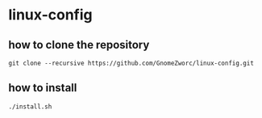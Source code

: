 # linux-config

## how to clone the repository

```
git clone --recursive https://github.com/GnomeZworc/linux-config.git
```

## how to install

```
./install.sh
```
